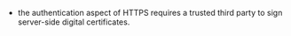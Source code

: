 - the authentication aspect of HTTPS requires a trusted third party to sign server-side digital certificates.